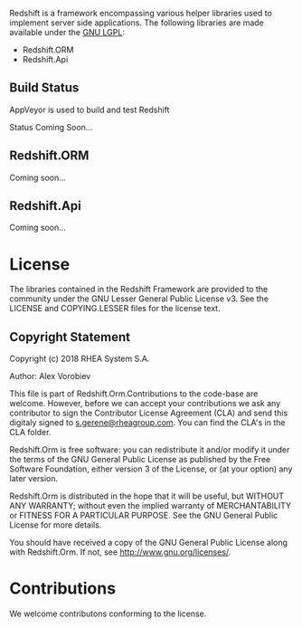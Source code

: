 Redshift is a framework encompassing various helper libraries used to implement server side applications. The following libraries are made available under the [GNU LGPL](https://www.gnu.org/licenses/lgpl.nl.html):

  - Redshift.ORM
  - Redshift.Api
  
## Build Status

AppVeyor is used to build and test Redshift

Status Coming Soon...

## Redshift.ORM
Coming soon...

## Redshift.Api
Coming soon...
# License

The libraries contained in the Redshift Framework are provided to the community under the GNU Lesser General Public License v3. See the LICENSE and COPYING.LESSER files for the license text.
## Copyright Statement
Copyright (c) 2018 RHEA System S.A.

Author: Alex Vorobiev

This file is part of Redshift.Orm.Contributions to the code-base are welcome. However, before we can accept your contributions we ask any contributor to sign the Contributor License Agreement (CLA) and send this digitaly signed to s.gerene@rheagroup.com. You can find the CLA's in the CLA folder.

Redshift.Orm is free software: you can redistribute it and/or modify
it under the terms of the GNU General Public License as published by
the Free Software Foundation, either version 3 of the License, or
(at your option) any later version.

Redshift.Orm is distributed in the hope that it will be useful,
but WITHOUT ANY WARRANTY; without even the implied warranty of
MERCHANTABILITY or FITNESS FOR A PARTICULAR PURPOSE.  See the
GNU General Public License for more details.

You should have received a copy of the GNU General Public License
along with Redshift.Orm.  If not, see <http://www.gnu.org/licenses/>.

# Contributions
We welcome contributons conforming to the license.